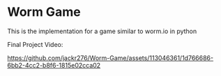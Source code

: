 # Worm Game
 This is the implementation for a game similar to worm.io in python


Final Project Video:


https://github.com/jackr276/Worm-Game/assets/113046361/1d766686-6bb2-4cc2-b8f6-1815e02cca02

